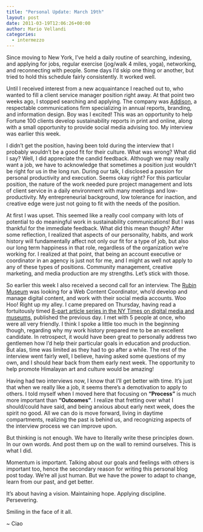 ```yaml
---
title: "Personal Update: March 19th"
layout: post
date: 2011-03-19T12:06:26+00:00
author: Mario Vellandi
categories:
  - intermezzo
---
```

Since moving to New York, I&#8217;ve held a daily routine of searching, indexing, and applying for jobs, regular exercise (jog/walk 4 miles, yoga), networking, and reconnecting with people. Some days I&#8217;d skip one thing or another, but tried to hold this schedule fairly consistently. It worked well.

Until I received interest from a new acquaintance I reached out to, who wanted to fill a client service manager position right away. At that point two weeks ago, I stopped searching and applying. The company was [Addison](http://www.addison.com), a respectable communications firm specializing in annual reports, branding, and information design. Boy was I excited! This was an opportunity to help Fortune 100 clients develop sustainability reports in print and online, along with a small opportunity to provide social media advising too. My interview was earlier this week.

I didn&#8217;t get the position, having been told during the interview that I probably wouldn&#8217;t be a good fit for their culture. What was wrong? What did I say? Well, I did appreciate the candid feedback. Although we may really want a job, we have to acknowledge that sometimes a position just wouldn&#8217;t be right for us in the long run. During our talk, I disclosed a passion for personal productivity and execution. Seems okay right? For this particular position, the nature of the work needed pure project management and lots of client service in a daily environment with many meetings and low-productivity. My entrepreneurial background, low tolerance for inaction, and creative edge were just not going to fit with the needs of the position.

At first I was upset. This seemed like a really cool company with lots of potential to do meaningful work in sustainability communications! But I was thankful for the immediate feedback. What did this mean though? After some reflection, I realized that aspects of our personality, habits, and work history will fundamentally affect not only our fit for a type of job, but also our long term happiness in that role, regardless of the organization we&#8217;re working for. I realized at that point, that being an account executive or coordinator in an agency is just not for me, and I might as well not apply to any of these types of positions. Community management, creative marketing, and media production are my strengths. Let&#8217;s stick with those.

So earlier this week I also received a second call for an interview. The [Rubin Museum](http://rmanyc.org/) was looking for a Web Content Coordinator, who&#8217;d develop and manage digital content, and work with their social media accounts. Woo Hoo! Right up my alley. I came prepared on Thursday, having read a fortuitously timed [8-part article series in the NY Times on digital media and museums](http://www.experientia.com/blog/social-media-internet-technology-and-museums/), published the previous day. I met with 5 people at once, who were all very friendly. I think I spoke a little too much in the beginning though, regarding why my work history prepared me to be an excellent candidate. In retrospect, it would have been great to personally address two gentlemen how I&#8217;d help their particular goals in education and production. But alas, time was limited as they had to go after a while. The rest of the interview went fairly well, I believe, having asked some questions of my own, and I should hear back from them early next week. The opportunity to help promote Himalayan art and culture would be amazing!

Having had two interviews now, I know that I&#8217;ll get better with time. It&#8217;s just that when we really like a job, it seems there&#8217;s a demotivation to apply to others. I told myself when I moved here that focusing on **&#8220;Process&#8221;** is much more important than **&#8220;Outcomes&#8221;**. I realize that fretting over what I should/could have said, and being anxious about early next week, does the spirit no good. All we can do is move forward, living in daytime compartments, realizing the past is behind us, and recognizing aspects of the interview process we can improve upon.

But thinking is not enough. We have to literally write these principles down. In our own words. And post them up on the wall to remind ourselves. This is what I did.

Momentum is important. Talking about our goals and feelings with others is important too, hence the secondary reason for writing this personal blog post today. We&#8217;re all just human. But we have the power to adapt to change, learn from our past, and get better.

It&#8217;s about having a vision. Maintaining hope. Applying discipline. Persevering.

Smiling in the face of it all.

~ Ciao
